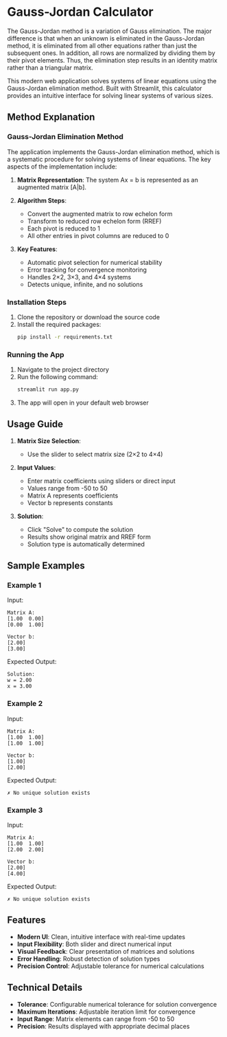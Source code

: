 # Gauss-Jordan Calculator

The Gauss-Jordan method is a variation of Gauss elimination. The major difference is that when an unknown is eliminated in the Gauss-Jordan method, it is eliminated from all other equations rather than just the subsequent ones. In addition, all rows are normalized by dividing them by their pivot elements. Thus, the elimination step results in an identity matrix rather than a triangular matrix.

This modern web application solves systems of linear equations using the Gauss-Jordan elimination method. Built with Streamlit, this calculator provides an intuitive interface for solving linear systems of various sizes.

## Method Explanation

### Gauss-Jordan Elimination Method

The application implements the Gauss-Jordan elimination method, which is a systematic procedure for solving systems of linear equations. The key aspects of the implementation include:

1. **Matrix Representation**: The system Ax = b is represented as an augmented matrix [A|b].

2. **Algorithm Steps**:
   - Convert the augmented matrix to row echelon form
   - Transform to reduced row echelon form (RREF)
   - Each pivot is reduced to 1
   - All other entries in pivot columns are reduced to 0

3. **Key Features**:
   - Automatic pivot selection for numerical stability
   - Error tracking for convergence monitoring
   - Handles 2×2, 3×3, and 4×4 systems
   - Detects unique, infinite, and no solutions


### Installation Steps
1. Clone the repository or download the source code
2. Install the required packages:
   ```bash
   pip install -r requirements.txt
   ```

### Running the App
1. Navigate to the project directory
2. Run the following command:
   ```bash
   streamlit run app.py
   ```
3. The app will open in your default web browser

## Usage Guide

1. **Matrix Size Selection**:
   - Use the slider to select matrix size (2×2 to 4×4)

2. **Input Values**:
   - Enter matrix coefficients using sliders or direct input
   - Values range from -50 to 50
   - Matrix A represents coefficients
   - Vector b represents constants

3. **Solution**:
   - Click "Solve" to compute the solution
   - Results show original matrix and RREF form
   - Solution type is automatically determined

## Sample Examples

### Example 1
Input:
```
Matrix A:
[1.00  0.00]
[0.00  1.00]

Vector b:
[2.00]
[3.00]
```
Expected Output:
```
Solution:
w = 2.00
x = 3.00
```

### Example 2
Input:
```
Matrix A:
[1.00  1.00]
[1.00  1.00]

Vector b:
[1.00]
[2.00]
```
Expected Output:
```
✗ No unique solution exists
```

### Example 3
Input:
```
Matrix A:
[1.00  1.00]
[2.00  2.00]

Vector b:
[2.00]
[4.00]
```
Expected Output:
```
✗ No unique solution exists
```

## Features

- **Modern UI**: Clean, intuitive interface with real-time updates
- **Input Flexibility**: Both slider and direct numerical input
- **Visual Feedback**: Clear presentation of matrices and solutions
- **Error Handling**: Robust detection of solution types
- **Precision Control**: Adjustable tolerance for numerical calculations

## Technical Details

- **Tolerance**: Configurable numerical tolerance for solution convergence
- **Maximum Iterations**: Adjustable iteration limit for convergence
- **Input Range**: Matrix elements can range from -50 to 50
- **Precision**: Results displayed with appropriate decimal places 
